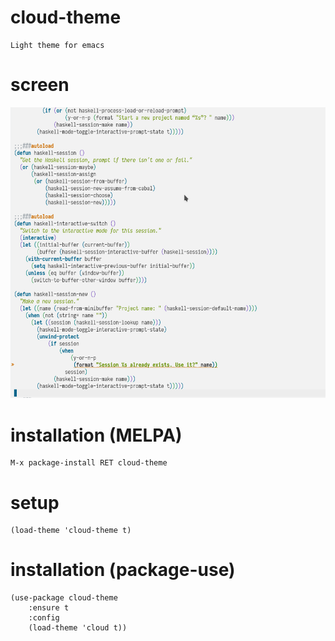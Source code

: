 # cloud-theme

    Light theme for emacs

# screen

![Screenshot](screenshot1.png)

# installation (MELPA)

    M-x package-install RET cloud-theme

# setup

    (load-theme 'cloud-theme t)

# installation (package-use)

    (use-package cloud-theme
        :ensure t
        :config
        (load-theme 'cloud t))
